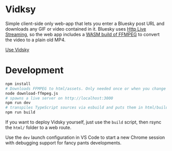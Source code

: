 # Vidksy
Simple client-side only web-app that lets you enter a Bluesky post URL and downloads any GIF or video contained in it. Bluesky uses [Http Live Streaming](https://en.wikipedia.org/wiki/HTTP_Live_Streaming), so the web app includes a [WASM build of FFMPEG](https://github.com/ffmpegwasm/ffmpeg.wasm) to convert the video to a plain old MP4.

[Use Vidsky](https://vidsky.mariozechner.at)

# Development
```bash
npm install
# Downloads FFMPEG to html/assets. Only needed once or when you change the FFMPEG version
node download-ffmpeg.js
# spawns a live server on http://localhost:3000
npm run dev
# transpiles TypeScript sources via esbuild and puts them in html/build
npm run build
```

If you want to deploy Vidsky yourself, just use the `build` script, then rsync the `html/` folder to a web route.

Use the `dev` launch configuration in VS Code to start a new Chrome session with debugging support for fancy pants developments.